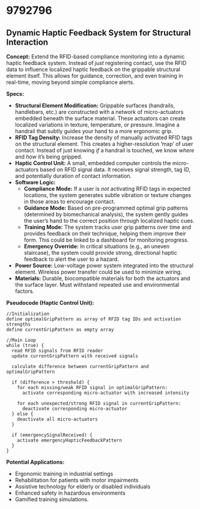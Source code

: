 # 9792796

## Dynamic Haptic Feedback System for Structural Interaction

**Concept:** Extend the RFID-based compliance monitoring into a dynamic haptic feedback system. Instead of *just* registering contact, use the RFID data to influence localized haptic feedback *on* the grippable structural element itself. This allows for guidance, correction, and even training in real-time, moving beyond simple compliance alerts.

**Specs:**

*   **Structural Element Modification:** Grippable surfaces (handrails, handlebars, etc.) are constructed with a network of micro-actuators embedded beneath the surface material. These actuators can create localized variations in texture, temperature, or pressure. Imagine a handrail that subtly guides your hand to a more ergonomic grip.
*   **RFID Tag Density:** Increase the density of manually activated RFID tags on the structural element. This creates a higher-resolution ‘map’ of user contact.  Instead of just knowing *if* a handrail is touched, we know *where* and *how* it’s being gripped.
*   **Haptic Control Unit:** A small, embedded computer controls the micro-actuators based on RFID signal data. It receives signal strength, tag ID, and potentially duration of contact information.
*   **Software Logic:**
    *   **Compliance Mode:**  If a user is *not* activating RFID tags in expected locations, the system generates subtle vibration or texture changes in those areas to encourage contact.
    *   **Guidance Mode:** Based on pre-programmed optimal grip patterns (determined by biomechanical analysis), the system gently guides the user’s hand to the correct position through localized haptic cues.
    *   **Training Mode:** The system tracks user grip patterns over time and provides feedback on their technique, helping them improve their form.  This could be linked to a dashboard for monitoring progress.
    *   **Emergency Override:**  In critical situations (e.g., an uneven staircase), the system could provide strong, directional haptic feedback to alert the user to a hazard.
*   **Power Source:** Low-voltage power system integrated into the structural element. Wireless power transfer could be used to minimize wiring.
*   **Materials:** Durable, biocompatible materials for both the actuators and the surface layer. Must withstand repeated use and environmental factors.

**Pseudocode (Haptic Control Unit):**

```
//Initialization
define optimalGripPattern as array of RFID tag IDs and activation strengths
define currentGripPattern as empty array

//Main Loop
while (true) {
  read RFID signals from RFID reader
  update currentGripPattern with received signals

  calculate difference between currentGripPattern and optimalGripPattern

  if (difference > threshold) {
    for each missing/weak RFID signal in optimalGripPattern:
      activate corresponding micro-actuator with increased intensity

    for each unexpected/strong RFID signal in currentGripPattern:
      deactivate corresponding micro-actuator
  } else {
    deactivate all micro-actuators
  }

  if (emergencySignalReceived) {
    activate emergencyHapticFeedbackPattern
  }
}
```

**Potential Applications:**

*   Ergonomic training in industrial settings
*   Rehabilitation for patients with motor impairments
*   Assistive technology for elderly or disabled individuals
*   Enhanced safety in hazardous environments
*   Gamified training simulations.